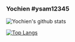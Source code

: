 ### Yochien #ysam12345

![Yochien's github stats](https://github-readme-stats.vercel.app/api?username=ysam12345&show_icons=true&theme=dark)

[![Top Langs](https://github-readme-stats.vercel.app/api/top-langs/?username=ysam12345)](https://github.com/anuraghazra/github-readme-stats)
